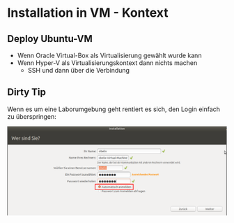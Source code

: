 # Installation in VM - Kontext

## Deploy Ubuntu-VM
- Wenn Oracle Virtual-Box als Virtualisierung gewählt wurde kann 
- Wenn Hyper-V als Virtualisierungskontext dann nichts machen
  - SSH und dann über die Verbindung

## Dirty Tip
Wenn es um eine Laborumgebung geht rentiert es sich, den Login einfach zu überspringen:

![](imgs/2020-06-24-16-54-11.png)